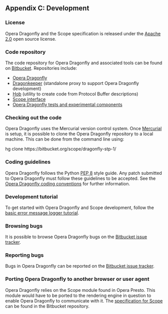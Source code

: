 <h2>Appendix C: Development</h2>

<h3>License</h3>

<p>Opera Dragonfly and the Scope specification is released under the <a href="http://dev.opera.com/licenses/apache/">Apache 2.0</a> open source license. </p>

<h3>Code repository</h3>

<p>The code repository for Opera Dragonfly and associated tools can be found on <a href="https://bitbucket.org/">Bitbucket</a>. Repositories include:</p>

<ul>
<li><a href="https://bitbucket.org/scope/dragonfly-stp-1/">Opera Dragonfly</a></li>
<li><a href="https://bitbucket.org/scope/dragonkeeper/">Dragonkeeper</a> (standalone proxy to support Opera Dragonfly development)</li>
<li><a href="https://bitbucket.org/scope/hob/">Hob</a> (utility to create code from Protocol Buffer descriptions)</li>
<li><a href="http://scope.bitbucket.org/scope/index.html">Scope interface</a></li>
<li><a href="https://bitbucket.org/scope/scope.bitbucket.org/overview">Opera Dragonfly tests and experimental components</a></li>
</ul>

<h3>Checking out the code</h3>

<p>Opera Dragonfly uses the Mercurial version control system. Once <a href="http://mercurial.selenic.com/">Mercurial</a> is setup, it is possible to clone the Opera Dragonfly repository to a local machine. This can be done from the command line using:</p>

<p>hg clone https://bitbucket.org/scope/dragonfly-stp-1/</p>

<h3>Coding guidelines</h3>

<p>Opera Dragonfly follows the Python <a href="http://www.python.org/dev/peps/pep-0008/">PEP 8</a> style guide. Any patch submitted to Opera Dragonfly must follow these guidelines to be accepted. See the <a href="https://bitbucket.org/scope/dragonfly-stp-1/wiki/styleguide">Opera Dragonfly coding conventions</a> for further information.</p>

<h3>Development tutorial</h3>

<p>To get started with Opera Dragonfly and Scope development, follow the <a href="https://dragonfly.opera.com/app/scope-interface/tutorial-console-logger.html">basic error message logger tutorial</a>.</p>

<h3>Browsing bugs</h3>

<p>It is possible to browse Opera Dragonfly bugs on the <a href="https://bitbucket.org/scope/dragonfly-stp-1/issues">Bitbucket issue tracker</a>.</p>

<h3>Reporting bugs</h3>

<p>Bugs in Opera Dragonfly can be reported on the <a href="https://bitbucket.org/scope/dragonfly-stp-1/issues/new">Bitbucket issue tracker</a>.</p>

<h3>Porting Opera Dragonfly to another browser or user agent</h3>

<p>Opera Dragonfly relies on the Scope module found in Opera Presto. This module would have to be ported to the rendering engine in question to enable Opera Dragonfly to communicate with it. The <a href="https://bitbucket.org/scope/scope-services/">specification for Scope</a> can be found in the Bitbucket repository. </p>
